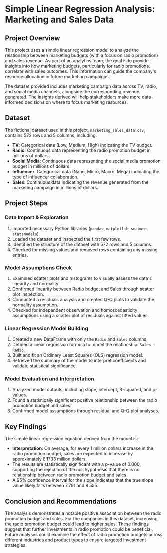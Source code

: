 # Simple Linear Regression Analysis: Marketing and Sales Data

## Project Overview
This project uses a simple linear regression model to analyze the relationship between marketing budgets (with a focus on radio promotion) and sales revenue. As part of an analytics team, the goal is to provide insights into how marketing budgets, particularly for radio promotions, correlate with sales outcomes. This information can guide the company's resource allocation in future marketing campaigns.

The dataset provided includes marketing campaign data across TV, radio, and social media channels, alongside the corresponding revenue generated. The insights derived will help stakeholders make more data-informed decisions on where to focus marketing resources.

## Dataset
The fictional dataset used in this project, `marketing_sales_data.csv`, contains 572 rows and 5 columns, including:

- **TV**: Categorical data (Low, Medium, High) indicating the TV budget.
- **Radio**: Continuous data representing the radio promotion budget in millions of dollars.
- **Social Media**: Continuous data representing the social media promotion budget in millions of dollars.
- **Influencer**: Categorical data (Nano, Micro, Macro, Mega) indicating the type of influencer collaboration.
- **Sales**: Continuous data indicating the revenue generated from the marketing campaign in millions of dollars.

## Project Steps

### Data Import & Exploration
1. Imported necessary Python libraries (`pandas`, `matplotlib`, `seaborn`, `statsmodels`).
2. Loaded the dataset and inspected the first few rows.
3. Identified the structure of the dataset with 572 rows and 5 columns.
4. Checked for missing values and removed rows containing any missing entries.

### Model Assumptions Check
1. Examined scatter plots and histograms to visually assess the data's linearity and normality.
2. Confirmed linearity between Radio budget and Sales through scatter plot inspection.
3. Conducted a residuals analysis and created Q-Q plots to validate the normality assumption.
4. Checked for independent observation and homoscedasticity assumptions using a scatter plot of residuals against fitted values.

### Linear Regression Model Building
1. Created a new DataFrame with only the `Radio` and `Sales` columns.
2. Defined a linear regression formula to model the relationship: `Sales ~ Radio`.
3. Built and fit an Ordinary Least Squares (OLS) regression model.
4. Retrieved the summary of the model to interpret coefficients and validate statistical significance.

### Model Evaluation and Interpretation
1. Analyzed model outputs, including slope, intercept, R-squared, and p-values.
2. Found a statistically significant positive relationship between the radio promotion budget and sales.
3. Confirmed model assumptions through residual and Q-Q plot analyses.

## Key Findings
The simple linear regression equation derived from the model is:
- **Interpretation**: On average, for every 1 million dollars increase in the radio promotion budget, sales are expected to increase by approximately 8.1733 million dollars.
- The results are statistically significant with a p-value of 0.000, supporting the rejection of the null hypothesis that there is no relationship between radio promotion budget and sales.
- A 95% confidence interval for the slope indicates that the true slope value likely falls between 7.791 and 8.555.

## Conclusion and Recommendations
The analysis demonstrates a notable positive association between the radio promotion budget and sales. For the companies in this dataset, increasing the radio promotion budget could lead to higher sales. These findings suggest that further investments in radio promotion could be beneficial. Future analyses could examine the effect of radio promotion budgets across different industries and product types to ensure targeted investment strategies.

